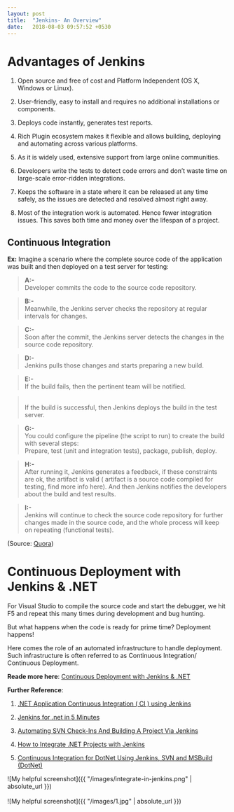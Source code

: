 ```yaml
---
layout: post
title:  "Jenkins- An Overview"
date:   2018-08-03 09:57:52 +0530
---
```


# Advantages of Jenkins

1.  Open source and free of cost and Platform Independent (OS X, Windows or Linux).

2.  User-friendly, easy to install and requires no additional installations or components.

3.  Deploys code instantly, generates test reports.  

5.  Rich Plugin ecosystem makes it flexible and allows building, deploying and automating across various platforms.

6.  As it is widely used, extensive support from large online communities.

7.  Developers write the tests to detect code errors and don’t waste time on large-scale error-ridden integrations.

8.  Keeps the software in a state where it can be released at any time safely, as the issues are detected and resolved almost right away.

9.  Most of the integration work is automated. Hence fewer integration issues. This saves both time and money over the lifespan of a project.

## Continuous Integration

**Ex:** Imagine a scenario where the complete source code of the application was built and then deployed on a test server for testing:

> **A:-** <br> Developer commits the code to the source code repository.

> **B:-** <br> Meanwhile, the Jenkins server checks the repository at regular intervals for changes.

> **C:-** <br>Soon after the commit, the Jenkins server detects the changes in the source code repository.

> **D:-** <br>Jenkins pulls those changes and starts preparing a new build.

> **E:-** <br>If the build fails, then the pertinent team will be notified.

> <br>If the build is successful, then Jenkins deploys the build in the test
    server.

> **G:-** <br>You could configure the pipeline (the script to run) to create the build with several steps:    
Prepare, test (unit and integration tests), package, publish, deploy.

> **H:-** <br>After running it, Jenkins generates a feedback, if these constraints are ok,
    the artifact is valid ( artifact is a source code compiled for testing, find
    more info here). And then Jenkins notifies the developers about the build
    and test results.

> **I:-** <br>Jenkins will continue to check the source code repository for further
    changes made in the source code, and the whole process will keep on
    repeating (functional tests).

(Source: [Quora](https://www.quora.com/What-is-Jenkins-When-and-why-is-it-used))

# Continuous Deployment with Jenkins & .NET


For Visual Studio to compile the source code and start the debugger, we hit F5 and repeat this many times during development and bug hunting.

But what happens when the code is ready for prime time? Deployment happens!

Here comes the role of an automated infrastructure to handle deployment. Such infrastructure is often referred to as Continuous Integration/ Continuous Deployment.

**Reade more here**: [Continuous Deployment with Jenkins &
.NET](https://blog.couchbase.com/continuous-deployment-with-jenkins-and-net/)

**Further Reference**:

1.  [.NET Application Continuous Integration ( CI ) using
    Jenkins](https://www.codeproject.com/Articles/1019956/Net-Application-Continuous-Integration-CI-using-Je)

2.  [Jenkins for .net in 5
    Minutes](http://justinramel.com/2013/01/15/5-minute-setup/)

3.  [Automating SVN Check-Ins And Building A Project Via
    Jenkins](https://www.c-sharpcorner.com/article/automate-svn-check-ins-and-building-a-project-via-jenkins/)

4.  [How to Integrate .NET Projects with
    Jenkins](https://www.swtestacademy.com/jenkins-dotnet-integration/)

5.  [Continuous Integration for DotNet Using Jenkins, SVN and MSBuild
    (DotNet)](http://www.techovity.com/continuous-integration-for-dotnet-using-jenkins-svn-and-msbuild-dotnet/)

![My helpful screenshot]({{ "/images/integrate-in-jenkins.png" | absolute_url }})
<br><br>
![My helpful screenshot]({{ "/images/1.jpg" | absolute_url }})<br><br>


